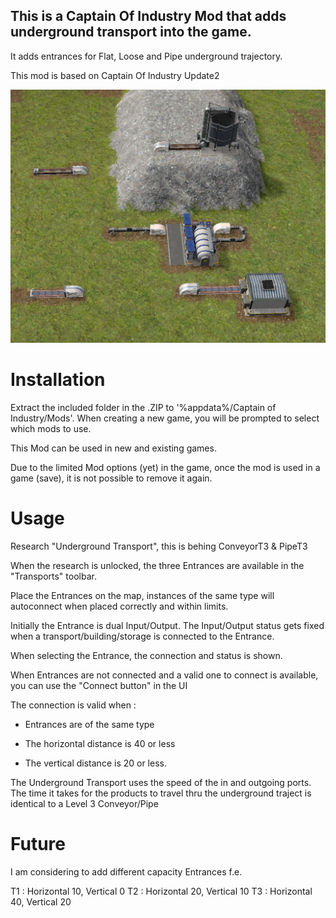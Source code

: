 ## This is a Captain Of Industry Mod that adds underground transport into the game.

It adds entrances for Flat, Loose and Pipe underground trajectory.

This mod is based on Captain Of Industry Update2


![UI](Underground.PNG)



# Installation
Extract the included folder in the .ZIP to '%appdata%/Captain of Industry/Mods'. When creating a new game, you will be prompted to select which mods to use.

This Mod can be used in new and existing games.

Due to the limited Mod options (yet) in the game, once the mod is used in a game (save), it is not possible to remove it again.

# Usage

Research "Underground Transport", this is behing ConveyorT3 & PipeT3

When the research is unlocked, the three Entrances are available in the "Transports" toolbar.

Place the Entrances on the map, instances of the same type will autoconnect when placed correctly and within limits.

Initially the Entrance is dual Input/Output.
The Input/Output status gets fixed when a transport/building/storage is connected to the Entrance.

When selecting the Entrance, the connection and status is shown.

When Entrances are not connected and a valid one to connect is available, you can use the "Connect button" in the UI

The connection is valid when : 

- Entrances are of the same type

- The horizontal distance is 40 or less

- The vertical distance is 20 or less.

The Underground Transport uses the speed of the in and outgoing ports.
The time it takes for the products to travel thru the underground traject is identical to a Level 3 Conveyor/Pipe


# Future

I am considering to add different capacity Entrances f.e.

T1 : Horizontal 10, Vertical 0
T2 : Horizontal 20, Vertical 10
T3 : Horizontal 40, Vertical 20

